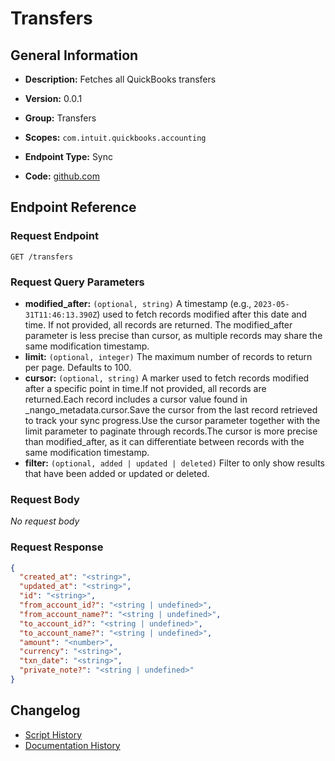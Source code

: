 <!-- BEGIN GENERATED CONTENT -->
# Transfers

## General Information

- **Description:** Fetches all QuickBooks transfers

- **Version:** 0.0.1
- **Group:** Transfers
- **Scopes:** `com.intuit.quickbooks.accounting`
- **Endpoint Type:** Sync
- **Code:** [github.com](https://github.com/NangoHQ/integration-templates/tree/main/integrations/quickbooks/syncs/transfers.ts)


## Endpoint Reference

### Request Endpoint

`GET /transfers`

### Request Query Parameters

- **modified_after:** `(optional, string)` A timestamp (e.g., `2023-05-31T11:46:13.390Z`) used to fetch records modified after this date and time. If not provided, all records are returned. The modified_after parameter is less precise than cursor, as multiple records may share the same modification timestamp.
- **limit:** `(optional, integer)` The maximum number of records to return per page. Defaults to 100.
- **cursor:** `(optional, string)` A marker used to fetch records modified after a specific point in time.If not provided, all records are returned.Each record includes a cursor value found in _nango_metadata.cursor.Save the cursor from the last record retrieved to track your sync progress.Use the cursor parameter together with the limit parameter to paginate through records.The cursor is more precise than modified_after, as it can differentiate between records with the same modification timestamp.
- **filter:** `(optional, added | updated | deleted)` Filter to only show results that have been added or updated or deleted.

### Request Body

_No request body_

### Request Response

```json
{
  "created_at": "<string>",
  "updated_at": "<string>",
  "id": "<string>",
  "from_account_id?": "<string | undefined>",
  "from_account_name?": "<string | undefined>",
  "to_account_id?": "<string | undefined>",
  "to_account_name?": "<string | undefined>",
  "amount": "<number>",
  "currency": "<string>",
  "txn_date": "<string>",
  "private_note?": "<string | undefined>"
}
```

## Changelog

- [Script History](https://github.com/NangoHQ/integration-templates/commits/main/integrations/quickbooks/syncs/transfers.ts)
- [Documentation History](https://github.com/NangoHQ/integration-templates/commits/main/integrations/quickbooks/syncs/transfers.md)

<!-- END  GENERATED CONTENT -->

